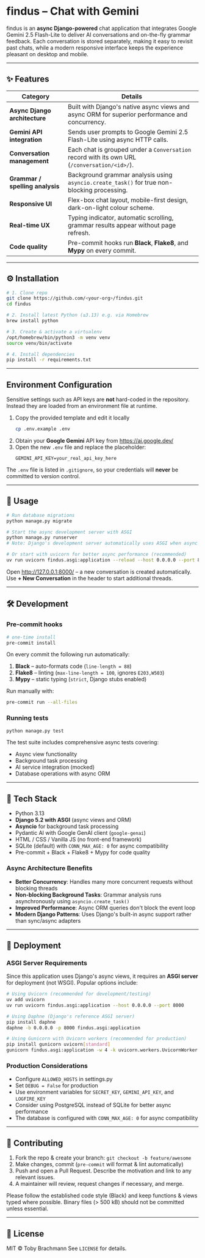 # findus – Chat with Gemini

findus is an **async Django-powered** chat application that integrates Google Gemini 2.5 Flash-Lite to deliver AI conversations and on-the-fly grammar feedback.
Each conversation is stored separately, making it easy to revisit past chats, while a modern responsive interface keeps the experience pleasant on desktop and mobile.

---

## ✨ Features

| Category | Details |
|----------|---------|
| **Async Django architecture** | Built with Django's native async views and async ORM for superior performance and concurrency. |
| **Gemini API integration** | Sends user prompts to Google Gemini 2.5 Flash-Lite using async HTTP calls. |
| **Conversation management** | Each chat is grouped under a `Conversation` record with its own URL (`/conversation/<id>/`). |
| **Grammar / spelling analysis** | Background grammar analysis using `asyncio.create_task()` for true non-blocking processing. |
| **Responsive UI** | Flex-box chat layout, mobile-first design, dark-on-light colour scheme. |
| **Real-time UX** | Typing indicator, automatic scrolling, grammar results appear without page refresh. |
| **Code quality** | Pre-commit hooks run **Black**, **Flake8**, and **Mypy** on every commit. |

---

## ⚙️ Installation

```bash
# 1. Clone repo
git clone https://github.com/<your-org>/findus.git
cd findus

# 2. Install latest Python (≥3.13) e.g. via Homebrew
brew install python

# 3. Create & activate a virtualenv
/opt/homebrew/bin/python3 -m venv venv
source venv/bin/activate

# 4. Install dependencies
pip install -r requirements.txt
```

---

## Environment Configuration

Sensitive settings such as API keys are **not** hard-coded in the
repository. Instead they are loaded from an environment file at runtime.

1. Copy the provided template and edit it locally
   ```bash
   cp .env.example .env
   ```
2. Obtain your **Google Gemini** API key from
   https://ai.google.dev/
3. Open the new `.env` file and replace the placeholder:
   ```text
   GEMINI_API_KEY=your_real_api_key_here
   ```

The `.env` file is listed in `.gitignore`, so your credentials will **never**
be committed to version control.

---

## 🚀 Usage

```bash
# Run database migrations
python manage.py migrate

# Start the async development server with ASGI
python manage.py runserver
# Note: Django's development server automatically uses ASGI when async views are detected

# Or start with uvicorn for better async performance (recommended)
uv run uvicorn findus.asgi:application --reload --host 0.0.0.0 --port 8000
```

Open http://127.0.0.1:8000/ – a new conversation is created automatically.
Use **+ New Conversation** in the header to start additional threads.

---

## 🛠 Development

### Pre-commit hooks

```bash
# one-time install
pre-commit install
```

On every commit the following run automatically:

1. **Black** – auto-formats code (`line-length = 88`)
2. **Flake8** – linting (`max-line-length = 100`, ignores `E203,W503`)
3. **Mypy** – static typing (`strict`, Django stubs enabled)

Run manually with:

```bash
pre-commit run --all-files
```

### Running tests

```bash
python manage.py test
```

The test suite includes comprehensive async tests covering:
- Async view functionality
- Background task processing
- AI service integration (mocked)
- Database operations with async ORM

---

## 🧰 Tech Stack

- Python 3.13
- **Django 5.2 with ASGI** (async views and ORM)
- **Asyncio** for background task processing
- Pydantic AI with Google GenAI client (`google-genai`)
- HTML / CSS / Vanilla JS (no front-end framework)
- SQLite (default) with `CONN_MAX_AGE: 0` for async compatibility
- Pre-commit + Black + Flake8 + Mypy for code quality

### Async Architecture Benefits

- **Better Concurrency**: Handles many more concurrent requests without blocking threads
- **Non-blocking Background Tasks**: Grammar analysis runs asynchronously using `asyncio.create_task()`
- **Improved Performance**: Async ORM queries don't block the event loop
- **Modern Django Patterns**: Uses Django's built-in async support rather than sync/async adapters

---

## 🚀 Deployment

### ASGI Server Requirements

Since this application uses Django's async views, it requires an **ASGI server** for deployment (not WSGI). Popular options include:

```bash
# Using Uvicorn (recommended for development/testing)
uv add uvicorn
uv run uvicorn findus.asgi:application --host 0.0.0.0 --port 8000

# Using Daphne (Django's reference ASGI server)
pip install daphne
daphne -b 0.0.0.0 -p 8000 findus.asgi:application

# Using Gunicorn with Uvicorn workers (recommended for production)
pip install gunicorn uvicorn[standard]
gunicorn findus.asgi:application -w 4 -k uvicorn.workers.UvicornWorker
```

### Production Considerations

- Configure `ALLOWED_HOSTS` in settings.py
- Set `DEBUG = False` for production
- Use environment variables for `SECRET_KEY`, `GEMINI_API_KEY`, and `LOGFIRE_KEY`
- Consider using PostgreSQL instead of SQLite for better async performance
- The database is configured with `CONN_MAX_AGE: 0` for async compatibility

---

## 🤝 Contributing

1. Fork the repo & create your branch: `git checkout -b feature/awesome`
2. Make changes, commit (`pre-commit` will format & lint automatically)
3. Push and open a Pull Request.
   Describe the motivation and link to any relevant issues.
4. A maintainer will review, request changes if necessary, and merge.

Please follow the established code style (Black) and keep functions & views typed where possible. Binary files (> 500 kB) should not be committed unless essential.

---

## 📄 License

MIT © Toby Brachmann
See `LICENSE` for details.
